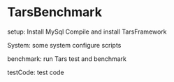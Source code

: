 # TarsBenchmark

setup:
Install MySql
Compile and install TarsFramework

System:
some system configure scripts

benchmark:
run Tars test and benchmark

testCode:
test code
